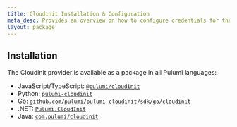 ```yaml
---
title: Cloudinit Installation & Configuration
meta_desc: Provides an overview on how to configure credentials for the Pulumi cloud-init Provider.
layout: package
---
```


## Installation

The Cloudinit provider is available as a package in all Pulumi languages:

* JavaScript/TypeScript: [`@pulumi/cloudinit`](https://www.npmjs.com/package/@pulumi/cloudinit)
* Python: [`pulumi-cloudinit`](https://pypi.org/project/pulumi-cloudinit/)
* Go: [`github.com/pulumi/pulumi-cloudinit/sdk/go/cloudinit`](https://github.com/pulumi/pulumi-cloudinit)
* .NET: [`Pulumi.CloudInit`](https://www.nuget.org/packages/Pulumi.CloudInit)
* Java: [`com.pulumi/cloudinit`](https://central.sonatype.com/artifact/com.pulumi/cloudinit)
